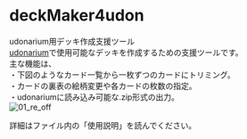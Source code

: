 # deckMaker4udon
udonarium用デッキ作成支援ツール  
[udonarium](https://udonarium.app/)で使用可能なデッキを作成するための支援ツールです。  
主な機能は、  
・下図のようなカード一覧から一枚ずつのカードにトリミング。  
・カードの裏表の絵柄変更や各カードの枚数の指定。  
・udonariumに読み込み可能な.zip形式の出力。  
![01_re_off](https://user-images.githubusercontent.com/52814019/101282854-bca27280-381a-11eb-99b3-ee6f78d61e6c.jpg)

詳細はファイル内の「使用説明」を読んでください。

